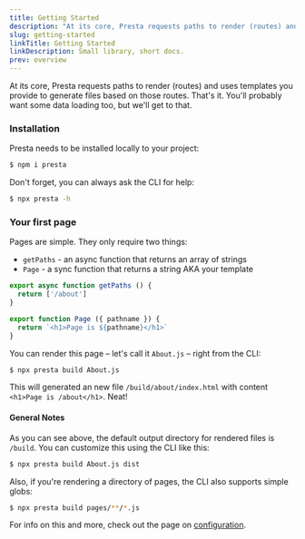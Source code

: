 ```yaml
---
title: Getting Started
description: "At its core, Presta requests paths to render (routes) and uses templates you provide to generate files based on those routes. That's it."
slug: getting-started
linkTitle: Getting Started
linkDescription: Small library, short docs.
prev: overview
---
```


At its core, Presta requests paths to render (routes) and uses templates you provide to generate files based on those routes. That's it. You'll probably want some data loading too, but we'll get to that.

### Installation

Presta needs to be installed locally to your project:

```bash
$ npm i presta
```

Don't forget, you can always ask the CLI for help:

```bash
$ npx presta -h
```

### Your first page

Pages are simple. They only require two things:

- `getPaths` - an async function that returns an array of strings
- `Page` - a sync function that returns a string AKA your template

```js
export async function getPaths () {
  return ['/about']
}

export function Page ({ pathname }) {
  return `<h1>Page is ${pathname}</h1>`
}
```

You can render this page – let's call it `About.js` – right from the CLI:

```bash
$ npx presta build About.js
```

This will generated an new file `/build/about/index.html` with content `<h1>Page is /about</h1>`. Neat!

#### General Notes

As you can see above, the default output directory for rendered files is `/build`. You can customize this using the CLI like this:

```bash
$ npx presta build About.js dist
```

Also, if you're rendering a directory of pages, the CLI also supports simple globs:

```bash
$ npx presta build pages/**/*.js
```

For info on this and more, check out the page on [configuration](/presta/docs/configuration).
